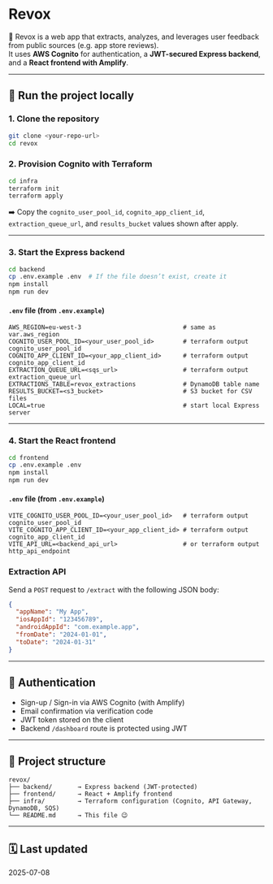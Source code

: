 # Revox

🧠 Revox is a web app that extracts, analyzes, and leverages user feedback from public sources (e.g. app store reviews).  
It uses **AWS Cognito** for authentication, a **JWT-secured Express backend**, and a **React frontend with Amplify**.

---

## 🚀 Run the project locally

### 1. Clone the repository
```bash
git clone <your-repo-url>
cd revox
```

### 2. Provision Cognito with Terraform
```bash
cd infra
terraform init
terraform apply
```
➡️ Copy the `cognito_user_pool_id`, `cognito_app_client_id`, `extraction_queue_url`, and `results_bucket` values shown after apply.

---

### 3. Start the Express backend
```bash
cd backend
cp .env.example .env  # If the file doesn’t exist, create it
npm install
npm run dev
```

#### `.env` file (from `.env.example`)
```
AWS_REGION=eu-west-3                            # same as var.aws_region
COGNITO_USER_POOL_ID=<your_user_pool_id>        # terraform output cognito_user_pool_id
COGNITO_APP_CLIENT_ID=<your_app_client_id>      # terraform output cognito_app_client_id
EXTRACTION_QUEUE_URL=<sqs_url>                  # terraform output extraction_queue_url
EXTRACTIONS_TABLE=revox_extractions             # DynamoDB table name
RESULTS_BUCKET=<s3_bucket>                      # S3 bucket for CSV files
LOCAL=true                                      # start local Express server
```

---

### 4. Start the React frontend
```bash
cd frontend
cp .env.example .env
npm install
npm run dev
```

#### `.env` file (from `.env.example`)
```
VITE_COGNITO_USER_POOL_ID=<your_user_pool_id>   # terraform output cognito_user_pool_id
VITE_COGNITO_APP_CLIENT_ID=<your_app_client_id> # terraform output cognito_app_client_id
VITE_API_URL=<backend_api_url>                  # or terraform output http_api_endpoint
```

### Extraction API

Send a `POST` request to `/extract` with the following JSON body:

```json
{
  "appName": "My App",
  "iosAppId": "123456789",
  "androidAppId": "com.example.app",
  "fromDate": "2024-01-01",
  "toDate": "2024-01-31"
}
```

---

## 🔐 Authentication

- Sign-up / Sign-in via AWS Cognito (with Amplify)
- Email confirmation via verification code
- JWT token stored on the client
- Backend `/dashboard` route is protected using JWT

---

## 📁 Project structure

```
revox/
├── backend/       → Express backend (JWT-protected)
├── frontend/      → React + Amplify frontend
├── infra/         → Terraform configuration (Cognito, API Gateway, DynamoDB, SQS)
└── README.md      → This file 😉
```

---

## 🗓️ Last updated

2025-07-08
